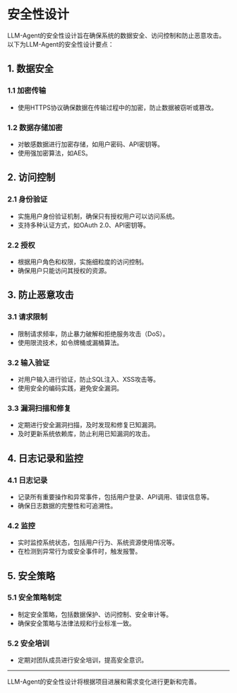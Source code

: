 # 安全性设计

LLM-Agent的安全性设计旨在确保系统的数据安全、访问控制和防止恶意攻击。以下为LLM-Agent的安全性设计要点：

## 1. 数据安全

### 1.1 加密传输

- 使用HTTPS协议确保数据在传输过程中的加密，防止数据被窃听或篡改。

### 1.2 数据存储加密

- 对敏感数据进行加密存储，如用户密码、API密钥等。
- 使用强加密算法，如AES。

## 2. 访问控制

### 2.1 身份验证

- 实施用户身份验证机制，确保只有授权用户可以访问系统。
- 支持多种认证方式，如OAuth 2.0、API密钥等。

### 2.2 授权

- 根据用户角色和权限，实施细粒度的访问控制。
- 确保用户只能访问其授权的资源。

## 3. 防止恶意攻击

### 3.1 请求限制

- 限制请求频率，防止暴力破解和拒绝服务攻击（DoS）。
- 使用限流技术，如令牌桶或漏桶算法。

### 3.2 输入验证

- 对用户输入进行验证，防止SQL注入、XSS攻击等。
- 使用安全的编码实践，避免安全漏洞。

### 3.3 漏洞扫描和修复

- 定期进行安全漏洞扫描，及时发现和修复已知漏洞。
- 及时更新系统依赖库，防止利用已知漏洞的攻击。

## 4. 日志记录和监控

### 4.1 日志记录

- 记录所有重要操作和异常事件，包括用户登录、API调用、错误信息等。
- 确保日志数据的完整性和可追溯性。

### 4.2 监控

- 实时监控系统状态，包括用户行为、系统资源使用情况等。
- 在检测到异常行为或安全事件时，触发报警。

## 5. 安全策略

### 5.1 安全策略制定

- 制定安全策略，包括数据保护、访问控制、安全审计等。
- 确保安全策略与法律法规和行业标准一致。

### 5.2 安全培训

- 定期对团队成员进行安全培训，提高安全意识。

---

LLM-Agent的安全性设计将根据项目进展和需求变化进行更新和完善。